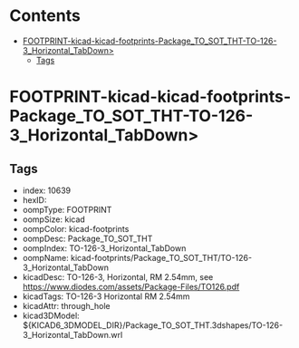 



Contents
========

* [FOOTPRINT-kicad-kicad-footprints-Package_TO_SOT_THT-TO-126-3_Horizontal_TabDown>](#footprint-kicad-kicad-footprints-package_to_sot_tht-to-126-3_horizontal_tabdown)
	* [Tags](#tags)

# FOOTPRINT-kicad-kicad-footprints-Package_TO_SOT_THT-TO-126-3_Horizontal_TabDown>

## Tags

- index: 10639
- hexID: 
- oompType: FOOTPRINT
- oompSize: kicad
- oompColor: kicad-footprints
- oompDesc: Package_TO_SOT_THT
- oompIndex: TO-126-3_Horizontal_TabDown
- oompName: kicad-footprints/Package_TO_SOT_THT/TO-126-3_Horizontal_TabDown
- kicadDesc: TO-126-3, Horizontal, RM 2.54mm, see https://www.diodes.com/assets/Package-Files/TO126.pdf
- kicadTags: TO-126-3 Horizontal RM 2.54mm
- kicadAttr: through_hole
- kicad3DModel: ${KICAD6_3DMODEL_DIR}/Package_TO_SOT_THT.3dshapes/TO-126-3_Horizontal_TabDown.wrl
